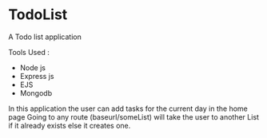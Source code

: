 # TodoList
A Todo list application 

Tools Used :
- Node js
- Express js
- EJS
- Mongodb

In this application the user can add tasks for the current day in the home page 
Going to any route (baseurl/someList) will take the user to another List if it already exists else it creates one. 

